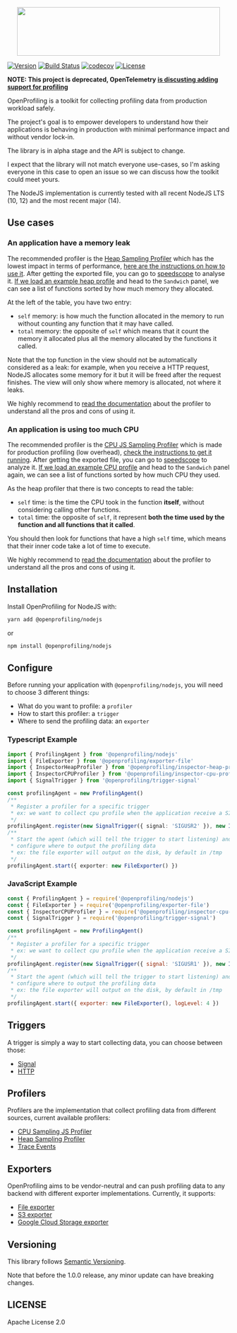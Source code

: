 <p align="center">
  <img width="460" height="110" src="https://i.imgur.com/bhihJmk.png">
  </a>
</p>


[![Version](https://img.shields.io/npm/v/@openprofiling/core.svg)](https://img.shields.io/npm/v/@openprofiling/core.svg)
[![Build Status](https://cloud.drone.io/api/badges/vmarchaud/openprofiling-node/status.svg)](https://cloud.drone.io/vmarchaud/openprofiling-node)
[![codecov](https://codecov.io/gh/vmarchaud/openprofiling-node/branch/master/graph/badge.svg)](https://codecov.io/gh/vmarchaud/openprofiling-node)
[![License](https://img.shields.io/npm/l/@opencensus/core.svg)](https://img.shields.io/npm/l/@opencensus/core.svg)

**NOTE: This project is deprecated, OpenTelemetry [is discusting adding support for profiling](https://github.com/open-telemetry/oteps/issues/139)** 

OpenProfiling is a toolkit for collecting profiling data from production workload safely.

The project's goal is to empower developers to understand how their applications is behaving in production with minimal performance impact and without vendor lock-in.

The library is in alpha stage and the API is subject to change.

I expect that the library will not match everyone use-cases, so I'm asking everyone in this case to open an issue so we can discuss how the toolkit could meet yours.

The NodeJS implementation is currently tested with all recent NodeJS LTS (10, 12) and the most recent major (14).

## Use cases

### An application have a memory leak

The recommended profiler is the [Heap Sampling Profiler](https://github.com/vmarchaud/openprofiling-node/tree/master/packages/openprofiling-inspector-heap-profiler) which has the lowest impact in terms of performance, [here are the instructions on how to use it](https://github.com/vmarchaud/openprofiling-node/tree/master/packages/openprofiling-inspector-heap-profiler#how-to-use).
After getting the exported file, you can go to [speedscope](https://www.speedscope.app/) to analyse it.
[If we load an example heap profile](https://www.speedscope.app/#profileURL=https%3A%2F%2Frawcdn.githack.com%2Fvmarchaud%2Fopenprofiling-node%2F475c1f31e5635cd9230c9296549dfbf9765a7464%2Fexamples%2Fprofiles%2Fsimple.heapprofile) and head to the `Sandwich` panel, we can see a list of functions sorted by how much memory they allocated.

At the left of the table, you have two entry:
- `self` memory: is how much the function allocated in the memory to run without counting any function that it may have called.
- `total` memory: the opposite of `self` which means that it count the memory it allocated plus all the memory allocated by the functions it called.

Note that the top function in the view should not be automatically considered as a leak: for example, when you receive a HTTP request, NodeJS allocates some memory for it but it will be freed after the request finishes. The view will only show where memory is allocated, not where it leaks.

We highly recommend to [read the documentation](ttps://github.com/vmarchaud/openprofiling-node/tree/master/packages/openprofiling-inspector-heap-profiler) about the profiler to understand all the pros and cons of using it.

### An application is using too much CPU

The recommended profiler is the [CPU JS Sampling Profiler](https://github.com/vmarchaud/openprofiling-node/tree/master/packages/openprofiling-inspector-cpu-profiler) which is made for production profiling (low overhead), [check the instructions to get it running](https://github.com/vmarchaud/openprofiling-node/tree/master/packages/openprofiling-inspector-cpu-profiler#how-to-use).
After getting the exported file, you can go to [speedscope](https://www.speedscope.app/) to analyze it.
[If we load an example CPU profile](https://www.speedscope.app/#profileURL=https%3A%2F%2Frawcdn.githack.com%2Fvmarchaud%2Fopenprofiling-node%2F475c1f31e5635cd9230c9296549dfbf9765a7464%2Fexamples%2Fprofiles%2Fheavy.cpuprofile) and head to the `Sandwich` panel again, we can see a list of functions sorted by how much CPU they used.

As the heap profiler that there is two concepts to read the table:
- `self` time: is the time the CPU took in the function **itself**, without considering calling other functions.
- `total` time: the opposite of `self`, it represent **both the time used by the function and all functions that it called**.

You should then look for functions that have a high `self` time, which means that their inner code take a lot of time to execute.

We highly recommend to [read the documentation](ttps://github.com/vmarchaud/openprofiling-node/tree/master/packages/openprofiling-inspector-cpu-profiler) about the profiler to understand all the pros and cons of using it.


## Installation

Install OpenProfiling for NodeJS with:

```bash
yarn add @openprofiling/nodejs
```

or

```bash
npm install @openprofiling/nodejs
```

## Configure

Before running your application with `@openprofiling/nodejs`, you will need to choose 3 different things:
- What do you want to profile: a `profiler`
- How to start this profiler: a `trigger`
- Where to send the profiling data: an `exporter`

### Typescript Example

```ts
import { ProfilingAgent } from '@openprofiling/nodejs'
import { FileExporter } from '@openprofiling/exporter-file'
import { InspectorHeapProfiler } from '@openprofiling/inspector-heap-profiler'
import { InspectorCPUProfiler } from '@openprofiling/inspector-cpu-profiler'
import { SignalTrigger } from '@openprofiling/trigger-signal'

const profilingAgent = new ProfilingAgent()
/**
 * Register a profiler for a specific trigger
 * ex: we want to collect cpu profile when the application receive a SIGUSR2 signal
 */
profilingAgent.register(new SignalTrigger({ signal: 'SIGUSR2' }), new InspectorCPUProfiler({}))
/**
 * Start the agent (which will tell the trigger to start listening) and
 * configure where to output the profiling data
 * ex: the file exporter will output on the disk, by default in /tmp
 */
profilingAgent.start({ exporter: new FileExporter() })
```

### JavaScript Example

```js
const { ProfilingAgent } = require('@openprofiling/nodejs')
const { FileExporter } = require('@openprofiling/exporter-file')
const { InspectorCPUProfiler } = require('@openprofiling/inspector-cpu-profiler')
const { SignalTrigger } = require('@openprofiling/trigger-signal')

const profilingAgent = new ProfilingAgent()
/**
 * Register a profiler for a specific trigger
 * ex: we want to collect cpu profile when the application receive a SIGUSR2 signal
 */
profilingAgent.register(new SignalTrigger({ signal: 'SIGUSR1' }), new InspectorCPUProfiler({}))
/**
 * Start the agent (which will tell the trigger to start listening) and
 * configure where to output the profiling data
 * ex: the file exporter will output on the disk, by default in /tmp
 */
profilingAgent.start({ exporter: new FileExporter(), logLevel: 4 })
```

## Triggers

A trigger is simply a way to start collecting data, you can choose between those:

- [Signal](https://github.com/vmarchaud/openprofiling-node/tree/master/packages/openprofiling-trigger-signal)
- [HTTP](https://github.com/vmarchaud/openprofiling-node/tree/master/packages/openprofiling-trigger-http)

## Profilers

Profilers are the implementation that collect profiling data from different sources, current available profilers:

- [CPU Sampling JS Profiler](https://github.com/vmarchaud/openprofiling-node/tree/master/packages/openprofiling-inspector-cpu-profiler)
- [Heap Sampling Profiler](https://github.com/vmarchaud/openprofiling-node/tree/master/packages/openprofiling-inspector-heap-profiler)
- [Trace Events](https://github.com/vmarchaud/openprofiling-node/tree/master/packages/openprofiling-inspector-trace-events)

## Exporters

OpenProfiling aims to be vendor-neutral and can push profiling data to any backend with different exporter implementations. Currently, it supports:

- [File exporter](https://github.com/vmarchaud/openprofiling-node/tree/master/packages/openprofiling-exporter-file)
- [S3 exporter](https://github.com/vmarchaud/openprofiling-node/tree/master/packages/openprofiling-exporter-s3)
- [Google Cloud Storage exporter](https://github.com/vmarchaud/openprofiling-node/tree/master/packages/openprofiling-exporter-gcs)

## Versioning

This library follows [Semantic Versioning](http://semver.org/).

Note that before the 1.0.0 release, any minor update can have breaking changes.

## LICENSE

Apache License 2.0

[npm-url]: https://www.npmjs.com/package/@openprofiling/core.svg
[linter-img]: https://img.shields.io/badge/linter-ts--standard-brightgreen.svg
[node-img]: https://img.shields.io/node/v/@openprofiling/core.svg
[license-image]: https://img.shields.io/badge/license-Apache_2.0-green.svg?style=flat
